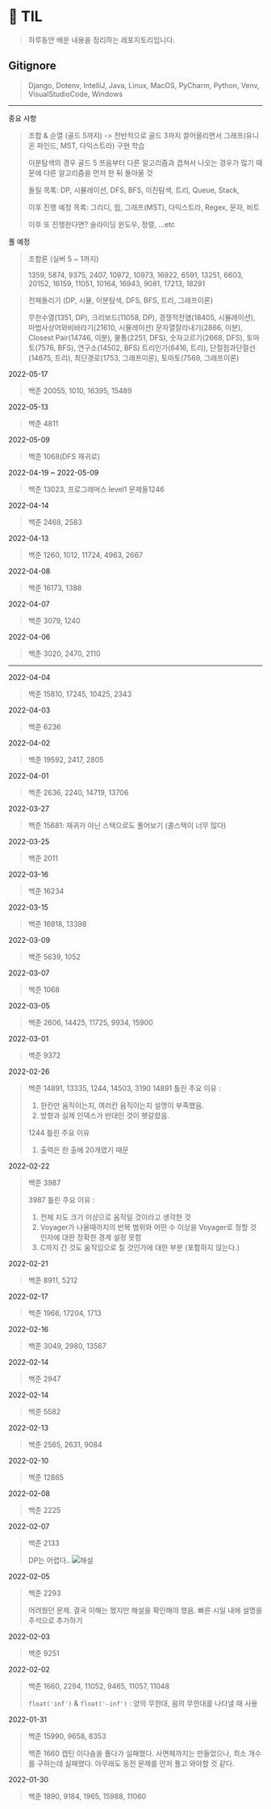 # 🎇 TIL
>  하루동안 배운 내용을 정리하는 레포지토리입니다.

## Gitignore
> Django, Dotenv, IntelliJ, Java, Linux, MacOS, PyCharm, Python, Venv, VisualStudioCode, Windows

---
중요 사항
> 조합 & 순열 (골드 5까지) -> 전반적으로 골드 3까지 끌어올리면서 그래프(유니온 파인드, MST, 다익스트라) 구현 학습
> 
> 이분탐색의 경우 골드 5 쯔음부터 다른 알고리즘과 겹쳐서 나오는 경우가 많기 때문에 다른 알고리즘을 먼저 한 뒤 돌아올 것
>
> 돌릴 목록: DP, 시뮬레이션, DFS, BFS, 이진탐색, 트리, Queue, Stack, 
> 
> 이후 진행 예정 목록: 그리디, 힙, 그래프(MST), 다익스트라, Regex, 문자, 비트
> 
> 이후 또 진행한다면? 슬라이딩 윈도우, 정렬, ...etc

풀 예정
> 조합론 (실버 5 ~ 1까지)
> 
> 1359, 5874, 9375, 2407, 
> 10972, 10973, 16922, 6591, 13251, 6603, 20152, 
> 16159, 11051, 10164, 16943, 9081, 17213, 18291

> 전체돌리기 (DP, 시뮬, 이분탐색, DFS, BFS, 트리, 그래프이론)
> 
> 무한수열(1351, DP), 크리보드(11058, DP), 경쟁적전염(18405, 시뮬레이션), 마법사상어와비바라기(21610, 시뮬레이션)
> 문자열잘라내기(2866, 이분), Closest Pair(14746, 이분), 물통(2251, DFS), 숫자고르기(2668, DFS), 토마토(7576, BFS), 연구소(14502, BFS)
> 트리인가(6416, 트리), 단절점과단절선(14675, 트리), 최단경로(1753, 그래프이론), 토마토(7569, 그래프이론)

2022-05-17
> 백준 20055, 1010, 16395, 15489

2022-05-13
> 백준 4811

2022-05-09
> 백준 1068(DFS 재귀로)

2022-04-19 ~ 2022-05-09
> 백준 13023, 프로그래머스 level1 문제들1246

2022-04-14
> 백준 2468, 2583

2022-04-13
> 백준 1260, 1012, 11724, 4963, 2667


2022-04-08
> 백준 16173, 1388

2022-04-07
> 백준 3079, 1240

2022-04-06
> 백준 3020, 2470, 2110
---
2022-04-04
> 백준 15810, 17245, 10425, 2343

2022-04-03
> 백준 6236

2022-04-02
> 백준 19592, 2417, 2805

2022-04-01
> 백준 2636, 2240, 14719, 13706

2022-03-27
> 백준 15681: 재귀가 아닌 스택으로도 풀어보기 (콜스택이 너무 많다)

2022-03-25
> 백준 2011

2022-03-16
> 백준 16234

2022-03-15
> 백준 16918, 13398

2022-03-09
> 백준 5639, 1052

2022-03-07
> 백준 1068

2022-03-05
> 백준 2606, 14425, 11725, 9934, 15900

2022-03-01
> 백준 9372

2022-02-26
> 백준 14891, 13335, 1244, 14503, 3190
> 14891 틀린 주요 이유 : 
> 1. 한칸만 움직이는지, 여러칸 움직이는지 설명이 부족했음.
> 2. 방향과 실제 인덱스가 반대인 것이 헷갈렸음.
> 
> 1244 틀린 주요 이유
> 1. 출력은 한 출에 20개였기 때문

2022-02-22
> 백준 3987
> 
> 3987 틀린 주요 이유 : 
> 1. 전체 지도 크기 이상으로 움직일 것이라고 생각한 것
> 2. Voyager가 나올때까지의 반복 범위와 어떤 수 이상을 Voyager로 정할 것인자에 대한 정확한 경계 설정 못함
> 3. C까지 간 것도 움직임으로 칠 것인가에 대한 부분 (포함하지 않는다.)

2022-02-21
> 백준 8911, 5212

2022-02-17
> 백준 1966, 17204, 1713

2022-02-16
> 백준 3049, 2980, 13567

2022-02-14
> 백준 2947


2022-02-14
> 백준 5582

2022-02-13
> 백준 2565, 2631, 9084

2022-02-10
> 백준 12865

2022-02-08
> 백준 2225


2022-02-07
> 백준 2133
> 
> DP는 어렵다..
> ![해설](https://user-images.githubusercontent.com/61006711/152803140-f52c861f-54ea-44f7-b2d1-c1c3e187109c.jpeg)

2022-02-05
> 백준 2293
> 
> 어려웠던 문제. 결국 이해는 했지만 해설을 확인해야 했음. 빠른 시일 내에 설명을 주석으로 추가하기

2022-02-03
> 백준 9251


2022-02-02
> 백준 1660, 2294, 11052, 9465, 11057, 11048
> 
> `float('inf')` & `float('-inf')` : 양의 무한대, 음의 무한대를 나타낼 때 사용

2022-01-31
> 백준 15990, 9658, 8353 
> 
> 백준 1660 캡틴 이다솜을 풀다가 실패했다.
> 사면체까지는 만들었으나, 최소 개수를 구하는데 실패했다.
> 아무래도 동전 문제를 먼저 풀고 와야할 것 같다.

2022-01-30
> 백준 1890, 9184, 1965, 15988, 11060